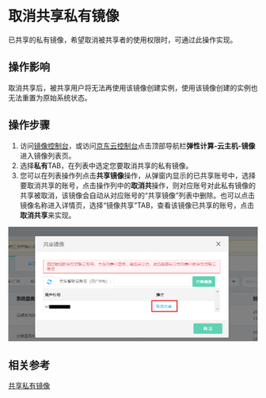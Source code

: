 # 取消共享私有镜像

已共享的私有镜像，希望取消被共享者的使用权限时，可通过此操作实现。

## 操作影响
取消共享后，被共享用户将无法再使用该镜像创建实例，使用该镜像创建的实例也无法重置为原始系统状态。

## 操作步骤
1. 访问[镜像控制台](https://cns-console.jdcloud.com/host/image/list)，或访问[京东云控制台](https://console.jdcloud.com/overview)点击顶部导航栏**弹性计算-云主机-镜像**进入镜像列表页。<br>
2. 选择**私有**TAB，在列表中选定您要取消共享的私有镜像。
3. 您可以在列表操作列点击**共享镜像**操作，从弹窗内显示的已共享账号中，选择要取消共享的账号，点击操作列中的**取消共**操作，则对应账号对此私有镜像的共享被取消，该镜像会自动从对应账号的“共享镜像”列表中删除。也可以点击镜像名称进入详情页，选择“镜像共享”TAB，查看该镜像已共享的账号，点击**取消共享**来实现。
<div align="center"><img src="../../../../../image/vm/cancel-share-image1.png" width="700"></div>


## 相关参考

[共享私有镜像](https://docs.jdcloud.com/virtual-machines/share-image)


